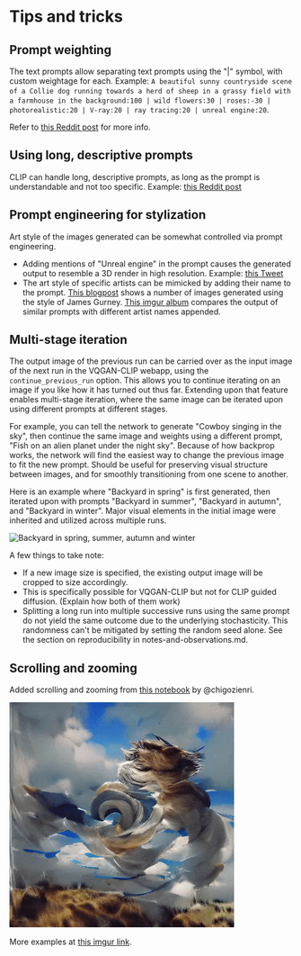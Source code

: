 # Tips and tricks

## Prompt weighting

The text prompts allow separating text prompts using the "|" symbol, with custom weightage for each. Example: `A beautiful sunny countryside scene of a Collie dog running towards a herd of sheep in a grassy field with a farmhouse in the background:100 | wild flowers:30 | roses:-30 | photorealistic:20 | V-ray:20 | ray tracing:20 | unreal engine:20`. 

Refer to [this Reddit post](https://www.reddit.com/r/bigsleep/comments/p15fis/tutorial_an_introduction_for_newbies_to_using_the/) for more info. 

## Using long, descriptive prompts

CLIP can handle long, descriptive prompts, as long as the prompt is understandable and not too specific. Example: [this Reddit post](https://www.reddit.com/r/MediaSynthesis/comments/oej9qc/gptneo_vqganclip/)

## Prompt engineering for stylization

Art style of the images generated can be somewhat controlled via prompt engineering. 

+ Adding mentions of "Unreal engine" in the prompt causes the generated output to resemble a 3D render in high resolution. Example: [this Tweet](https://twitter.com/arankomatsuzaki/status/1399471244760649729?s=20)
+ The art style of specific artists can be mimicked by adding their name to the prompt. [This blogpost](https://moultano.wordpress.com/2021/07/20/tour-of-the-sacred-library/) shows a number of images generated using the style of James Gurney. [This imgur album](https://imgur.com/a/Ha7lsYu) compares the output of similar prompts with different artist names appended.

## Multi-stage iteration

The output image of the previous run can be carried over as the input image of the next run in the VQGAN-CLIP webapp, using the `continue_previous_run` option. This allows you to continue iterating on an image if you like how it has turned out thus far. Extending upon that feature enables multi-stage iteration, where the same image can be iterated upon using different prompts at different stages.

For example, you can tell the network to generate "Cowboy singing in the sky", then continue the same image and weights using a different prompt, "Fish on an alien planet under the night sky". Because of how backprop works, the network will find the easiest way to change the previous image to fit the new prompt. Should be useful for preserving visual structure between images, and for smoothly transitioning from one scene to another.

Here is an example where "Backyard in spring" is first generated, then iterated upon with prompts "Backyard in summer", "Backyard in autumn", and "Backyard in winter". Major visual elements in the initial image were inherited and utilized across multiple runs.

![Backyard in spring, summer, autumn and winter](images/four-seasons-20210808.jpg)

A few things to take note:
+ If a new image size is specified, the existing output image will be cropped to size accordingly.
+ This is specifically possible for VQGAN-CLIP but not for CLIP guided diffusion. (Explain how both of them work)
+ Splitting a long run into multiple successive runs using the same prompt do not yield the same outcome due to the underlying stochasticity. This randomness can't be mitigated by setting the random seed alone. See the section on reproducibility in notes-and-observations.md. 

## Scrolling and zooming

Added scrolling and zooming from [this notebook](https://colab.research.google.com/github/chigozienri/VQGAN-CLIP-animations/blob/main/VQGAN-CLIP-animations.ipynb) by @chigozienri. 

![Beautiful swirling wind, trending on ArtStation](images/translationx_example_trimmed.gif)

More examples at [this imgur link](https://imgur.com/a/8pyUNCQ).

